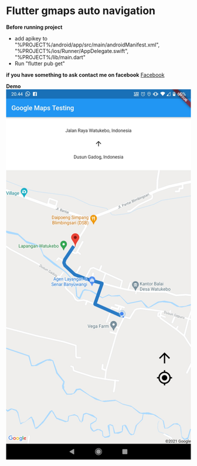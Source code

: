 # Flutter gmaps auto navigation

**Before running project**
- add apikey to "%PROJECT%/android/app/src/main/androidManifest.xml", "%PROJECT%/ios/Runner/AppDelegate.swift", "%PROJECT%/lib/main.dart"
- Run "flutter pub get" 

**if you have something to ask contact me on facebook**
[Facebook](https://www.facebook.com/NishinoYuki.hai)

**Demo**
![demo](https://github.com/maldinipunisher/images/blob/main/flutter-navigation-maps.jpg?raw=true)